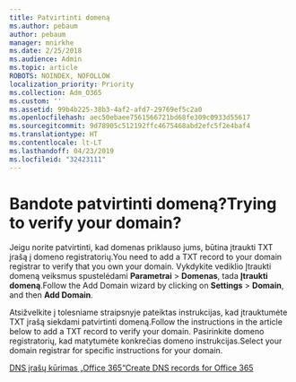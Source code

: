 ```yaml
---
title: Patvirtinti domeną
ms.author: pebaum
author: pebaum
manager: mnirkhe
ms.date: 2/25/2018
ms.audience: Admin
ms.topic: article
ROBOTS: NOINDEX, NOFOLLOW
localization_priority: Priority
ms.collection: Adm_O365
ms.custom: ''
ms.assetid: 99b4b225-38b3-4af2-afd7-29769ef5c2a0
ms.openlocfilehash: aec50ebaee7561566721bd68fe309c0933d55617
ms.sourcegitcommit: 9d78905c512192ffc4675468abd2efc5f2e4baf4
ms.translationtype: HT
ms.contentlocale: lt-LT
ms.lasthandoff: 04/23/2019
ms.locfileid: "32423111"
---
```

# <a name="trying-to-verify-your-domain"></a><span data-ttu-id="8df34-102">Bandote patvirtinti domeną?</span><span class="sxs-lookup"><span data-stu-id="8df34-102">Trying to verify your domain?</span></span>

<span data-ttu-id="8df34-103">Jeigu norite patvirtinti, kad domenas priklauso jums, būtina įtraukti TXT įrašą į domeno registratorių.</span><span class="sxs-lookup"><span data-stu-id="8df34-103">You need to add a TXT record to your domain registrar to verify that you own your domain.</span></span> <span data-ttu-id="8df34-104">Vykdykite vediklio Įtraukti domeną veiksmus spustelėdami **Parametrai** \> **Domenas**, tada **Įtraukti domeną**.</span><span class="sxs-lookup"><span data-stu-id="8df34-104">Follow the Add Domain wizard by clicking on **Settings** \> **Domain**, and then **Add Domain**.</span></span> 
  
<span data-ttu-id="8df34-105">Atsižvelkite į tolesniame straipsnyje pateiktas instrukcijas, kad įtrauktumėte TXT įrašą siekdami patvirtinti domeną.</span><span class="sxs-lookup"><span data-stu-id="8df34-105">Follow the instructions in the article below to add a TXT record to verify your domain.</span></span> <span data-ttu-id="8df34-106">Pasirinkite domeno registratorių, kad matytumėte konkrečias domeno instrukcijas.</span><span class="sxs-lookup"><span data-stu-id="8df34-106">Select your domain registrar for specific instructions for your domain.</span></span>
  
[<span data-ttu-id="8df34-107">DNS įrašų kūrimas „Office 365“</span><span class="sxs-lookup"><span data-stu-id="8df34-107">Create DNS records for Office 365</span></span>](https://support.office.com/article/Create-DNS-records-for-Office-365-when-you-manage-your-DNS-records-B0F3FDCA-8A80-4E8E-9EF3-61E8A2A9AB23.aspx)
  

